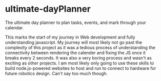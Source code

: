 # ultimate-dayPlanner
The ultimate day planner to plan tasks, events, and mark through your calendar.

This marks the start of my journey in Web development and fully understanding javascript.
My journey will most likely not go past the complexity of this project as it was a tedious process of understanding the connectivity between rendering the calender and fixing the JS once it breaks every 2 seconds.
It was also a very boring process and wasn't as exciting as other projects.
I am most likely only going to use these skills to build node.js-powered websites to host and run to connect to hardware for future robotics design. Can't say too much though.

